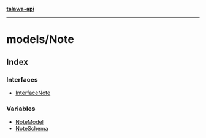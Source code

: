 [**talawa-api**](../../README.md)

***

# models/Note

## Index

### Interfaces

- [InterfaceNote](interfaces/InterfaceNote.md)

### Variables

- [NoteModel](variables/NoteModel.md)
- [NoteSchema](variables/NoteSchema.md)
